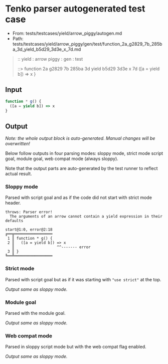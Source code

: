 # Tenko parser autogenerated test case

- From: tests/testcases/yield/arrow_piggy/autogen.md
- Path: tests/testcases/yield/arrow_piggy/gen/test/function_2a_g2829_7b_285ba_3d_yield_b5d29_3d3e_x_7d.md

> :: yield : arrow piggy : gen : test
>
> ::> function 2a g2829 7b 285ba 3d yield b5d29 3d3e x 7d
>            ([a = yield b]) => x
>          }

## Input


`````js
function * g() {
  ([a = yield b]) => x
}
`````

## Output

_Note: the whole output block is auto-generated. Manual changes will be overwritten!_

Below follow outputs in four parsing modes: sloppy mode, strict mode script goal, module goal, web compat mode (always sloppy).

Note that the output parts are auto-generated by the test runner to reflect actual result.

### Sloppy mode

Parsed with script goal and as if the code did not start with strict mode header.

`````
throws: Parser error!
  The arguments of an arrow cannot contain a yield expression in their defaults

start@1:0, error@2:18
╔══╦═════════════════
 1 ║ function * g() {
 2 ║   ([a = yield b]) => x
   ║                   ^^------- error
 3 ║ }
╚══╩═════════════════

`````

### Strict mode

Parsed with script goal but as if it was starting with `"use strict"` at the top.

_Output same as sloppy mode._

### Module goal

Parsed with the module goal.

_Output same as sloppy mode._

### Web compat mode

Parsed in sloppy script mode but with the web compat flag enabled.

_Output same as sloppy mode._
